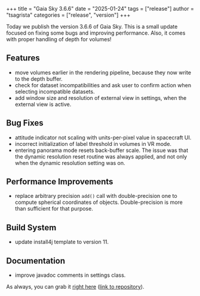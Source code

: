 +++
title = "Gaia Sky 3.6.6"
date = "2025-01-24"
tags = ["release"]
author = "tsagrista"
categories = ["release", "version"]
+++

Today we publish the version 3.6.6 of Gaia Sky. This is a small update focused on fixing some bugs and improving performance. Also, it comes with proper handling of depth for volumes!


<!--more-->

## Features
- move volumes earlier in the rendering pipeline, because they now write to the depth buffer.
- check for dataset incompatibilities and ask user to confirm action when selecting incompatible datasets.
- add window size and resolution of external view in settings, when the external view is active.

## Bug Fixes
- attitude indicator not scaling with units-per-pixel value in spacecraft UI.
- incorrect initialization of label threshold in volumes in VR mode.
- entering panorama mode resets back-buffer scale. The issue was that the dynamic resolution reset routine was always applied, and not only when the dynamic resolution setting was on.

## Performance Improvements
- replace arbitrary precision `add()` call with double-precision one to compute spherical coordinates of objects. Double-precision is more than sufficient for that purpose.

## Build System
- update install4j template to version 11.

## Documentation
- improve javadoc comments in settings class.

As always, you can grab it [right here](/downloads) ([link to repository](https://gaia.ari.uni-heidelberg.de/gaiasky/releases/3.6.6.caf73d2de)).
